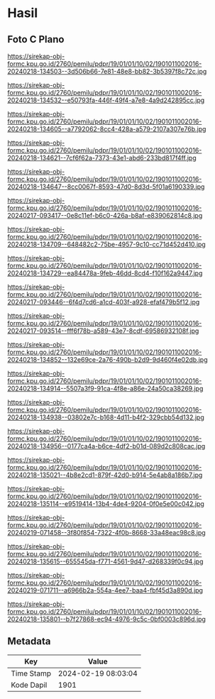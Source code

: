 # Hasil

## Foto C Plano

https://sirekap-obj-formc.kpu.go.id/2760/pemilu/pdpr/19/01/01/10/02/1901011002016-20240218-134503--3d506b66-7e81-48e8-bb82-3b5397f8c72c.jpg

https://sirekap-obj-formc.kpu.go.id/2760/pemilu/pdpr/19/01/01/10/02/1901011002016-20240218-134532--e50793fa-446f-49f4-a7e8-4a9d242895cc.jpg

https://sirekap-obj-formc.kpu.go.id/2760/pemilu/pdpr/19/01/01/10/02/1901011002016-20240218-134605--a7792062-8cc4-428a-a579-2107a307e76b.jpg

https://sirekap-obj-formc.kpu.go.id/2760/pemilu/pdpr/19/01/01/10/02/1901011002016-20240218-134621--7cf6f62a-7373-43e1-abd6-233bd817f4ff.jpg

https://sirekap-obj-formc.kpu.go.id/2760/pemilu/pdpr/19/01/01/10/02/1901011002016-20240218-134647--8cc0067f-8593-47d0-8d3d-5f01a6190339.jpg

https://sirekap-obj-formc.kpu.go.id/2760/pemilu/pdpr/19/01/01/10/02/1901011002016-20240217-093417--0e8c11ef-b6c0-426a-b8af-e839062814c8.jpg

https://sirekap-obj-formc.kpu.go.id/2760/pemilu/pdpr/19/01/01/10/02/1901011002016-20240218-134709--648482c2-75be-4957-9c10-cc71d452d410.jpg

https://sirekap-obj-formc.kpu.go.id/2760/pemilu/pdpr/19/01/01/10/02/1901011002016-20240218-134729--ea84478a-9feb-46dd-8cd4-f10f162a9447.jpg

https://sirekap-obj-formc.kpu.go.id/2760/pemilu/pdpr/19/01/01/10/02/1901011002016-20240217-093446--6f4d7cd6-a1cd-403f-a928-efaf479b5f12.jpg

https://sirekap-obj-formc.kpu.go.id/2760/pemilu/pdpr/19/01/01/10/02/1901011002016-20240217-093514--fff6f78b-a589-43e7-8cdf-69586932108f.jpg

https://sirekap-obj-formc.kpu.go.id/2760/pemilu/pdpr/19/01/01/10/02/1901011002016-20240218-134852--132e69ce-2a76-490b-b2d9-9d460f4e02db.jpg

https://sirekap-obj-formc.kpu.go.id/2760/pemilu/pdpr/19/01/01/10/02/1901011002016-20240218-134914--5507a3f9-91ca-4f8e-a86e-24a50ca38269.jpg

https://sirekap-obj-formc.kpu.go.id/2760/pemilu/pdpr/19/01/01/10/02/1901011002016-20240218-134938--03802e7c-b168-4d11-b4f2-329cbb54d132.jpg

https://sirekap-obj-formc.kpu.go.id/2760/pemilu/pdpr/19/01/01/10/02/1901011002016-20240218-134956--0177ca4a-b6ce-4df2-b01d-089d2c808cac.jpg

https://sirekap-obj-formc.kpu.go.id/2760/pemilu/pdpr/19/01/01/10/02/1901011002016-20240218-135021--4b8e2cd1-879f-42d0-b914-5e4ab8a186b7.jpg

https://sirekap-obj-formc.kpu.go.id/2760/pemilu/pdpr/19/01/01/10/02/1901011002016-20240218-135114--e9519414-13b4-4de4-9204-0f0e5e00c042.jpg

https://sirekap-obj-formc.kpu.go.id/2760/pemilu/pdpr/19/01/01/10/02/1901011002016-20240219-071458--3f80f854-7322-4f0b-8668-33a48eac98c8.jpg

https://sirekap-obj-formc.kpu.go.id/2760/pemilu/pdpr/19/01/01/10/02/1901011002016-20240218-135615--655545da-f771-4561-9d47-d268339f0c94.jpg

https://sirekap-obj-formc.kpu.go.id/2760/pemilu/pdpr/19/01/01/10/02/1901011002016-20240219-071711--a6966b2a-554a-4ee7-baa4-fbf45d3a890d.jpg

https://sirekap-obj-formc.kpu.go.id/2760/pemilu/pdpr/19/01/01/10/02/1901011002016-20240218-135801--b7f27868-ec94-4976-9c5c-0bf0003c896d.jpg


## Metadata

| Key        | Value               |
| ---------- | ------------------- |
| Time Stamp | 2024-02-19 08:03:04 |
| Kode Dapil | 1901                |



